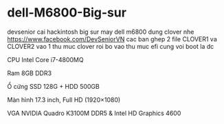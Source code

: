# dell-M6800-Big-sur
devsenior cai hackintosh big sur may dell m6800
dung clover nhe
https://www.facebook.com/DevSeniorVN
cac ban ghep 2 file CLOVER1 va CLOVER2 vao 1 thu muc clover roi bo vao thu muc efi cung voi boot la dc


CPU Intel Core i7-4800MQ

Ram 8GB DDR3

Ổ cứng SSD 128G + HDD 500GB 

Màn hình 17.3 inch, Full HD (1920×1080)

VGA NVIDIA Quadro K3100M DDR5 & Intel HD Graphics 4600

